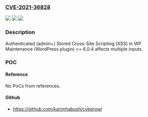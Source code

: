 ### [CVE-2021-36828](https://cve.mitre.org/cgi-bin/cvename.cgi?name=CVE-2021-36828)
![](https://img.shields.io/static/v1?label=Product&message=WP%20Maintenance%20(WordPress)&color=blue)
![](https://img.shields.io/static/v1?label=Version&message=%3C%3D%206.0.4%3C%3D%206.0.4%20&color=brighgreen)
![](https://img.shields.io/static/v1?label=Vulnerability&message=CWE-79%20Cross-site%20Scripting%20(XSS)&color=brighgreen)

### Description

Authenticated (admin+) Stored Cross-Site Scripting (XSS) in WP Maintenance (WordPress plugin) <= 6.0.4 affects multiple inputs.

### POC

#### Reference
No PoCs from references.

#### Github
- https://github.com/karimhabush/cyberowl

